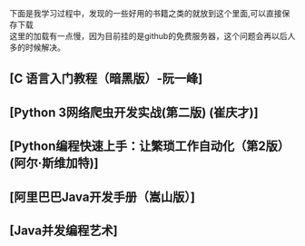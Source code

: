 下面是我学习过程中，发现的一些好用的书籍之类的就放到这个里面,可以直接保存下载
<br>
这里的加载有一点慢，因为目前挂的是github的免费服务器，这个问题会再以后人多的时候解决。
## [C 语言入门教程（暗黑版）-阮一峰]

## [Python 3网络爬虫开发实战(第二版) (崔庆才)]

## [Python编程快速上手：让繁琐工作自动化（第2版） (阿尔·斯维加特)]

## [阿里巴巴Java开发手册（嵩山版）]

## [Java并发编程艺术]
